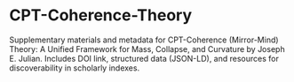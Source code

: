 # CPT-Coherence-Theory
Supplementary materials and metadata for CPT-Coherence (Mirror-Mind) Theory: A Unified Framework for Mass, Collapse, and Curvature by Joseph E. Julian. Includes DOI link, structured data (JSON-LD), and resources for discoverability in scholarly indexes.

